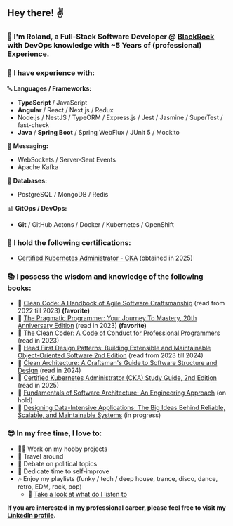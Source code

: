 ## Hey there! ✌️

### 🧙 I'm Roland, a Full-Stack Software Developer @ [BlackRock](https://blackrock.com) with DevOps knowledge with ~5 Years of (professional) Experience.

### 🧠 I have experience with:

🔤 **Languages / Frameworks:**

- **TypeScript** / JavaScript
- **Angular** / React / Next.js / Redux
- Node.js / NestJS / TypeORM / Express.js / Jest / Jasmine / SuperTest / fast-check
- **Java** / **Spring Boot** / Spring WebFlux / JUnit 5 / Mockito

💬 **Messaging:**

- WebSockets / Server-Sent Events
- Apache Kafka

💽 **Databases:**

- PostgreSQL / MongoDB / Redis

📊 **GitOps / DevOps:**

- **Git** / GitHub Actons / Docker / Kubernetes / OpenShift

### 📜 I hold the following certifications:

- [Certified Kubernetes Administrator - CKA](https://www.credly.com/badges/d83a40a1-b97f-4d58-baea-78df8d8771c5/public_url) (obtained in 2025)

### 📚 I possess the wisdom and knowledge of the following books:
- 📗 [Clean Code: A Handbook of Agile Software Craftsmanship](https://www.amazon.com/Clean-Code-Handbook-Software-Craftsmanship/dp/0132350882) (read from 2022 till 2023) **(favorite)**
- 📕 [The Pragmatic Programmer: Your Journey To Mastery, 20th Anniversary Edition](https://www.amazon.com/Pragmatic-Programmer-journey-mastery-Anniversary/dp/0135957052) (read in 2023) **(favorite)**
- 📙 [The Clean Coder: A Code of Conduct for Professional Programmers](https://www.amazon.com/Clean-Coder-Conduct-Professional-Programmers/dp/0137081073) (read in 2023)
- 📘 [Head First Design Patterns: Building Extensible and Maintainable Object-Oriented Software 2nd Edition](https://www.amazon.com/Head-First-Design-Patterns-Object-Oriented/dp/149207800X) (read from 2023 till 2024)
- 📔 [Clean Architecture: A Craftsman's Guide to Software Structure and Design](https://www.amazon.com/Clean-Architecture-Craftsmans-Software-Structure/dp/0134494164) (read in 2024)
- 📒 [Certified Kubernetes Administrator (CKA) Study Guide, 2nd Edition](https://www.oreilly.com/library/view/certified-kubernetes-administrator/9798341608399/) (read in 2025)
- 📓 [Fundamentals of Software Architecture: An Engineering Approach](https://www.amazon.com/Fundamentals-Software-Architecture-Comprehensive-Characteristics/dp/1492043451) (on hold)
- 📕 [Designing Data-Intensive Applications: The Big Ideas Behind Reliable, Scalable, and Maintainable Systems](https://www.amazon.com/Designing-Data-Intensive-Applications-Reliable-Maintainable/dp/1449373321) (in progress)

### 😎 In my free time, I love to:
- 👨‍💻 Work on my hobby projects
- 🚌 Travel around
- 🎤 Debate on political topics
- 🚀 Dedicate time to self-improve
- 🎶 Enjoy my playlists (funky / tech / deep house, trance, disco, dance, retro, EDM, rock, pop)
  - 🎵 [Take a look at what do I listen to](https://www.last.fm/user/rgoracz)

**If you are interested in my professional career, please feel free to visit my [LinkedIn profile](https://linkedin.com/in/rgoracz).**

<!--
**Roland55555/Roland55555** is a ✨ _special_ ✨ repository because its `README.md` (this file) appears on your GitHub profile.

Here are some ideas to get you started:

- 🔭 I’m currently working on ...
- 🌱 I’m currently learning ...
- 👯 I’m looking to collaborate on ...
- 🤔 I’m looking for help with ...
- 💬 Ask me about ...
- 📫 How to reach me: ...
- 😄 Pronouns: ...
- ⚡ Fun fact: ...
-->
